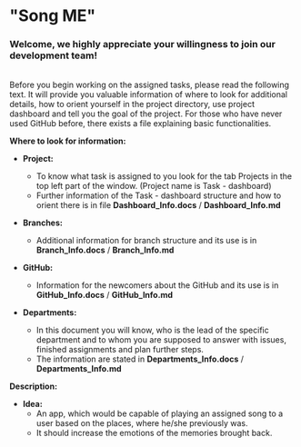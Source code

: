 # "Song ME"

### **Welcome, we highly appreciate your willingness to join our development team!**
\
Before you begin working on the assigned tasks, please read the
following text. It will provide you valuable information of where to
look for additional details, how to orient yourself in the project
directory, use project dashboard and tell you the goal of the project.
For those who have never used GitHub before, there exists a file
explaining basic functionalities.

**Where to look for information:**

-   **Project:**
    - To know what task is assigned to you look for the tab Projects in
    the top left part of the window. (Project name is Task - dashboard)
    - Further information of the Task - dashboard structure and how to
    orient there is in file **Dashboard_Info.docs** / **Dashboard_Info.md**


-   **Branches:**
    - Additional information for branch structure and its use is in
    **Branch_Info.docs** / **Branch_Info.md**

-   **GitHub:**
    - Information for the newcomers about the GitHub and its use is in
    **GitHub_Info.docs** / **GitHub_Info.md**

-   **Departments:**
    - In this document you will know, who is the lead of the specific
    department and to whom you are supposed to answer with issues,
    finished assignments and plan further steps.
    - The information are stated in **Departments_Info.docs** / **Departments_Info.md**

**Description:**

-   **Idea:**
    - An app, which would be capable of playing an assigned song to a
    user based on the places, where he/she previously was.
    - It should increase the emotions of the memories brought back.
